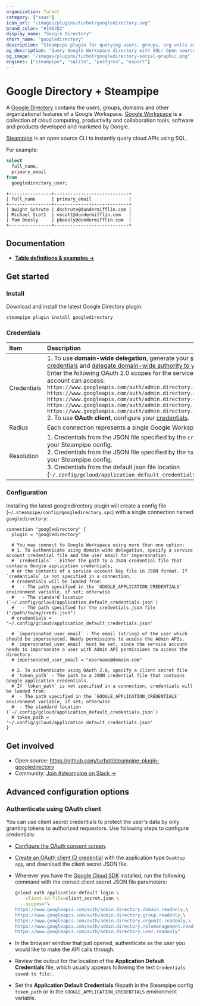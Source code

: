 ```yaml
---
organization: Turbot
category: ["saas"]
icon_url: "/images/plugins/turbot/googledirectory.svg"
brand_color: "#1967D2"
display_name: "Google Directory"
short_name: "googledirectory"
description: "Steampipe plugin for querying users, groups, org units and more from your Google Workspace directory."
og_description: "Query Google Workspace directory with SQL! Open source CLI. No DB required."
og_image: "/images/plugins/turbot/googledirectory-social-graphic.png"
engines: ["steampipe", "sqlite", "postgres", "export"]
---
```


# Google Directory + Steampipe

A [Google Directory](https://developers.google.com/admin-sdk/directory) contains the users, groups, domains and other organizational features of a Google Workspace. [Google Workspace](https://workspace.google.com) is a collection of cloud computing, productivity and collaboration tools, software and products developed and marketed by Google.

[Steampipe](https://steampipe.io) is an open source CLI to instantly query cloud APIs using SQL.

For example:

```sql
select
  full_name,
  primary_email
from
  googledirectory_user;
```

```
+----------------+----------------------------+
| full_name      | primary_email              |
+----------------+----------------------------+
| Dwight Schrute | dschrute@dundermifflin.com |
| Michael Scott  | mscott@dundermifflin.com   |
| Pam Beesly     | pbeesly@dundermifflin.com  |
+----------------+----------------------------+
```

## Documentation

- **[Table definitions & examples →](/plugins/turbot/googledirectory/tables)**

## Get started

### Install

Download and install the latest Google Directory plugin:

```bash
steampipe plugin install googledirectory
```

### Credentials

| Item        | Description |
| :---------- | :-----------|
| Credentials | 1. To use **domain-wide delegation**, generate your [service account and credentials](https://developers.google.com/admin-sdk/directory/v1/guides/delegation#create_the_service_account_and_credentials) and [delegate domain-wide authority to your service account](https://developers.google.com/admin-sdk/directory/v1/guides/delegation#delegate_domain-wide_authority_to_your_service_account). Enter the following OAuth 2.0 scopes for the services that the service account can access:<br />`https://www.googleapis.com/auth/admin.directory.domain.readonly`<br />`https://www.googleapis.com/auth/admin.directory.group.readonly`<br />`https://www.googleapis.com/auth/admin.directory.orgunit.readonly`<br />`https://www.googleapis.com/auth/admin.directory.rolemanagement.readonly`<br />`https://www.googleapis.com/auth/admin.directory.user.readonly`<br />2. To use **OAuth client**, configure your [credentials](#authenticate-using-oauth-client). |
| Radius      | Each connection represents a single Google Workspace account. |
| Resolution  | 1. Credentials from the JSON file specified by the `credentials` parameter in your Steampipe config.<br />2. Credentials from the JSON file specified by the `token_path` parameter in your Steampipe config.<br />3. Credentials from the default json file location (`~/.config/gcloud/application_default_credentials.json`). |

### Configuration

Installing the latest googledirectory plugin will create a config file (`~/.steampipe/config/googledirectory.spc`) with a single connection named `googledirectory`:

```hcl
connection "googledirectory" {
  plugin = "googledirectory"

  # You may connect to Google Workspace using more than one option:
  # 1. To authenticate using domain-wide delegation, specify a service account credential file and the user email for impersonation
  # `credentials` - Either the path to a JSON credential file that contains Google application credentials,
  # or the contents of a service account key file in JSON format. If `credentials` is not specified in a connection,
  # credentials will be loaded from:
  #   - The path specified in the `GOOGLE_APPLICATION_CREDENTIALS` environment variable, if set; otherwise
  #   - The standard location (`~/.config/gcloud/application_default_credentials.json`)
  #   - The path specified for the credentials.json file ("/path/to/my/creds.json")
  # credentials = "~/.config/gcloud/application_default_credentials.json"

  # `impersonated_user_email` - The email (string) of the user which should be impersonated. Needs permissions to access the Admin APIs.
  # `impersonated_user_email` must be set, since the service account needs to impersonate a user with Admin API permissions to access the directory.
  # impersonated_user_email = "username@domain.com"

  # 2. To authenticate using OAuth 2.0, specify a client secret file
  # `token_path` - The path to a JSON credential file that contains Google application credentials.
  # If `token_path` is not specified in a connection, credentials will be loaded from:
  #  - The path specified in the `GOOGLE_APPLICATION_CREDENTIALS` environment variable, if set; otherwise
  #  - The standard location (`~/.config/gcloud/application_default_credentials.json`)
  # token_path = "~/.config/gcloud/application_default_credentials.json"
}
```

## Get involved

- Open source: https://github.com/turbot/steampipe-plugin-googledirectory
- Community: [Join #steampipe on Slack →](https://turbot.com/community/join)

## Advanced configuration options

### Authenticate using OAuth client

You can use client secret credentials to protect the user's data by only granting tokens to authorized requestors. Use following steps to configure credentials:

- [Configure the OAuth consent screen](https://developers.google.com/workspace/guides/configure-oauth-consent).
- [Create an OAuth client ID credential](https://developers.google.com/workspace/guides/create-credentials#desktop-app) with the application type `Desktop app`, and download the client secret JSON file.
- Wherever you have the [Google Cloud SDK](https://cloud.google.com/sdk/docs/install) installed, run the following command with the correct client secret JSON file parameters:

  ```sh
  gcloud auth application-default login \
    --client-id-file=client_secret.json \
    --scopes="\
  https://www.googleapis.com/auth/admin.directory.domain.readonly,\
  https://www.googleapis.com/auth/admin.directory.group.readonly,\
  https://www.googleapis.com/auth/admin.directory.orgunit.readonly,\
  https://www.googleapis.com/auth/admin.directory.rolemanagement.readonly,\
  https://www.googleapis.com/auth/admin.directory.user.readonly"
  ```

- In the browser window that just opened, authenticate as the user you would like to make the API calls through.
- Review the output for the location of the **Application Default Credentials** file, which usually appears following the text `Credentials saved to file:`.
- Set the **Application Default Credentials** filepath in the Steampipe config `token_path` or in the `GOOGLE_APPLICATION_CREDENTIALS` environment variable.
